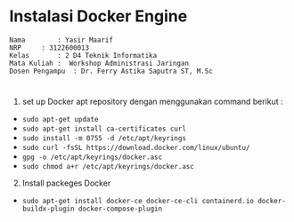 # Instalasi Docker Engine

    Nama		: Yasir Maarif
    NRP		: 3122600013
    Kelas		: 2 D4 Teknik Informatika
    Mata Kuliah	:  Workshop Administrasi Jaringan
    Dosen Pengampu	: Dr. Ferry Astika Saputra ST, M.Sc

#

1. set up Docker apt repository dengan menggunakan command berikut :

- `sudo apt-get update`
- `sudo apt-get install ca-certificates curl`
- `sudo install -m 0755 -d /etc/apt/keyrings`
- `sudo curl -fsSL https://download.docker.com/linux/ubuntu/`
- `gpg -o /etc/apt/keyrings/docker.asc`
- `sudo chmod a+r /etc/apt/keyrings/docker.asc`

2. Install packeges Docker

- `sudo apt-get install docker-ce docker-ce-cli containerd.io docker-buildx-plugin docker-compose-plugin`
